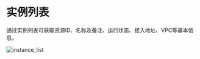 # 实例列表

通过实例列表可获取资源ID、名称及备注、运行状态、接⼊地址、VPC等基本信息。

![instance_list](/URocketMQ/images/instance_list.png)